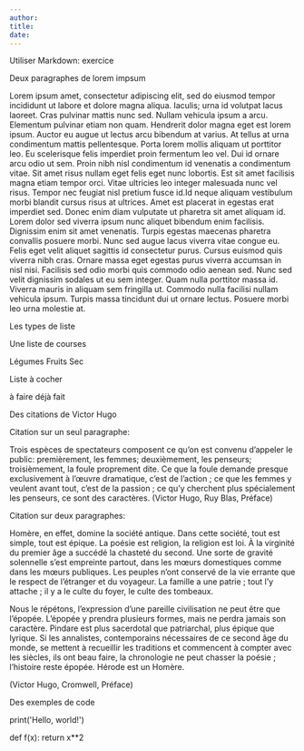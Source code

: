```yaml
--- 
author: 
title: 
date: 
---
```

Utiliser Markdown: exercice

Deux paragraphes de lorem impsum

Lorem ipsum amet, consectetur adipiscing elit, sed do eiusmod tempor incididunt ut labore et dolore magna aliqua. Iaculis; urna id volutpat lacus laoreet. Cras pulvinar mattis nunc sed. Nullam vehicula ipsum a arcu. Elementum pulvinar etiam non quam. Hendrerit dolor magna eget est lorem ipsum. Auctor eu augue ut lectus arcu bibendum at varius. At tellus at urna condimentum mattis pellentesque. Porta lorem mollis aliquam ut porttitor leo. Eu scelerisque felis imperdiet proin fermentum leo vel. Dui id ornare arcu odio ut sem. Proin nibh nisl condimentum id venenatis a condimentum vitae. Sit amet risus nullam eget felis eget nunc lobortis. Est sit amet facilisis magna etiam tempor orci. Vitae ultricies leo integer malesuada nunc vel risus. Tempor nec feugiat nisl pretium fusce id.Id neque aliquam vestibulum morbi blandit cursus risus at ultrices. Amet est placerat in egestas erat imperdiet sed. Donec enim diam vulputate ut pharetra sit amet aliquam id. Lorem dolor sed viverra ipsum nunc aliquet bibendum enim facilisis. 
Dignissim enim sit amet venenatis. Turpis egestas maecenas pharetra convallis posuere morbi. Nunc sed augue lacus viverra vitae congue eu. Felis eget velit aliquet sagittis id consectetur purus. Cursus euismod quis viverra nibh cras. Ornare massa eget egestas purus viverra accumsan in nisl nisi. Facilisis sed odio morbi quis commodo odio aenean sed. Nunc sed velit dignissim sodales ut eu sem integer. Quam nulla porttitor massa id. Viverra mauris in aliquam sem fringilla ut. Commodo nulla facilisi nullam vehicula ipsum. Turpis massa tincidunt dui ut ornare lectus. Posuere morbi leo urna molestie at.

Les types de liste

Une liste de courses

Légumes
Fruits
Sec


Liste à cocher

à faire
déjà fait

Des citations de Victor Hugo

Citation sur un seul paragraphe: 

Trois espèces de spectateurs composent ce qu’on est convenu d’appeler le public: premièrement, les femmes; deuxièmement, les penseurs; troisièmement, la foule proprement dite. Ce que la foule demande presque exclusivement à l’œuvre dramatique, c’est de l’action ; ce que les femmes y veulent avant tout, c’est de la passion ; ce qu’y cherchent plus spécialement les penseurs, ce sont des caractères. (Victor Hugo, Ruy Blas, Préface)


Citation sur deux paragraphes:

Homère, en effet, domine la société antique. Dans cette société, tout est simple, tout est épique. La poésie est religion, la religion est loi. À la virginité du premier âge a succédé la chasteté du second. Une sorte de gravité solennelle s’est empreinte partout, dans les mœurs domestiques comme dans les mœurs publiques. Les peuples n’ont conservé de la vie errante que le respect de l’étranger et du voyageur. La famille a une patrie ; tout l’y attache ; il y a le culte du foyer, le culte des tombeaux.

Nous le répétons, l’expression d’une pareille civilisation ne peut être que l’épopée. L’épopée y prendra plusieurs formes, mais ne perdra jamais son caractère. Pindare est plus sacerdotal que patriarchal, plus épique que lyrique. Si les annalistes, contemporains nécessaires de ce second âge du monde, se mettent à recueillir les traditions et commencent à compter avec les siècles, ils ont beau faire, la chronologie ne peut chasser la poésie ; l’histoire reste épopée. Hérode est un Homère.

(Victor Hugo, Cromwell, Préface)


Des exemples de code

print('Hello, world!')


def f(x):
return x**2
























